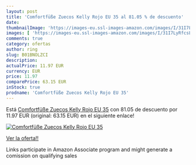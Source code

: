 ```yaml
---
layout: post
title: 'Comfortfüße Zuecos Kelly Rojo EU 35 al 81.05 % de descuento'
date: 
thumbnailImage: 'https://images-eu.ssl-images-amazon.com/images/I/31I7LyRfcsL._SL200_.jpg'
images: [ 'https://images-eu.ssl-images-amazon.com/images/I/31I7LyRfcsL._SL200_.jpg' ]
comments: true
category: ofertas
author: ring
slug: B01BNOLZCI
description:
actualPrice: 11.97 EUR
currency: EUR
price: 11.97
comparePrice: 63.15 EUR
inStock: true
prodname: 'Comfortfüße Zuecos Kelly Rojo EU 35'
---
```


Está [Comfortfüße Zuecos Kelly Rojo EU 35](https://www.amazon.es/dp/B01BNOLZCI/?tag=tolees-21) con 81.05 de descuento por 11.97 EUR (original: 63.15 EUR) en el siguiente enlace!

[![Comfortfüße Zuecos Kelly Rojo EU 35](https://images-eu.ssl-images-amazon.com/images/I/31I7LyRfcsL._SL200_.jpg)](https://www.amazon.es/dp/B01BNOLZCI/?tag=tolees-21)

[Ver la oferta!!](https://www.amazon.es/dp/B01BNOLZCI/?tag=tolees-21)

Links participate in Amazon Associate program and might generate a comission on qualifying sales


